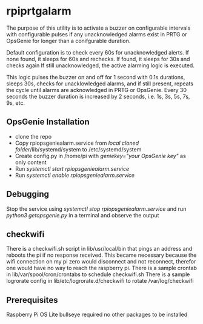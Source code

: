# rpiprtgalarm

The purpose of this utility is to activate a buzzer on configurable intervals with configurable pulses if any unacknowledged alarms exist in PRTG or OpsGenie for longer than a conifgurable duration. 

Default configuration is to check every 60s for unacknowledged alerts.
If none found, it sleeps for 60s and rechecks.
If found, it sleeps for 30s and checks again
If still unacknowledged, the active alarming logic is executed.

This logic pulses the buzzer on and off for 1 second with 0.1s durations, sleeps 30s, checks for unacklowledged alarms, and if still present, repeats the cycle until alarms are acknowledged in PRTG or OpsGenie. Every 30 seconds the buzzer duration is increased by 2 seconds, i.e. 1s, 3s, 5s, 7s, 9s, etc.

## OpsGenie Installation
* clone the repo
* Copy rpiopsgeniealarm.service from _local cloned folder_/lib/systemd/system to /etc/systemd/system
* Create config.py in /home/pi with _geniekey="your OpsGenie key"_ as only content
* Run _systemctl start rpiopsgeniealarm.service_
* Run _systemctl enable rpiopsgeniealarm.service_
  
## Debugging
Stop the service using _systemctl stop rpiopsgeniealarm.service_ and run _python3 getopsgenie.py_ in a terminal and observe the output
  
## checkwifi
There is a checkwifi.sh script in lib/usr/local/bin that pings an address and reboots the pi if no response received. This became necessary because the wifi connection on my pi zero would disconnect and not reconnect, therefor one would have no way to reach the raspberry pi.
There is a sample crontab in lib/var/spool/cron/crontabs to schedule checkwifi.sh
There is a sample logrorate config in lib/etc/logrorate.d/checkwifi to rotate /var/log/checkwifi
  
## Prerequisites
Raspberry Pi OS Lite bullseye required no other packages to be installed
